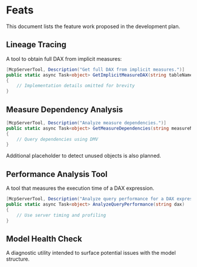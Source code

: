 # Feats

This document lists the feature work proposed in the development plan.

## Lineage Tracing

A tool to obtain full DAX from implicit measures:

```csharp
[McpServerTool, Description("Get full DAX from implicit measures.")]
public static async Task<object> GetImplicitMeasureDAX(string tableName, string columnName)
{
    // Implementation details omitted for brevity
}
```

## Measure Dependency Analysis

```csharp
[McpServerTool, Description("Analyze measure dependencies.")]
public static async Task<object> GetMeasureDependencies(string measureName)
{
    // Query dependencies using DMV
}
```

Additional placeholder to detect unused objects is also planned.

## Performance Analysis Tool

A tool that measures the execution time of a DAX expression.

```csharp
[McpServerTool, Description("Analyze query performance for a DAX expression.")]
public static async Task<object> AnalyzeQueryPerformance(string dax)
{
    // Use server timing and profiling
}
```

## Model Health Check

A diagnostic utility intended to surface potential issues with the model structure.
